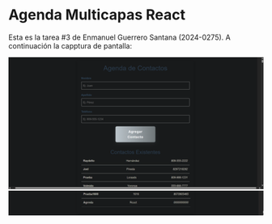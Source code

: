 # Agenda Multicapas React

Esta es la tarea #3 de Enmanuel Guerrero Santana (2024-0275). A continuación la capptura de pantalla:

![Captura de Pantalla](./public/image.png)
![Captura de Pantalla](./public/image2.png)
